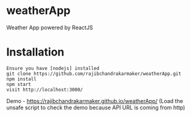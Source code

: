 # weatherApp
Weather App powered by ReactJS

# Installation

```
Ensure you have [nodejs] installed
git clone https://github.com/rajibchandrakarmaker/weatherApp.git
npm install
npm start
visit http://localhost:3000/
```
Demo - https://rajibchandrakarmaker.github.io/weatherApp/  (Load the unsafe script to check the demo because API URL is coming from http)
